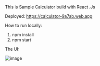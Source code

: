 This is Sample Calculator build with React .Js

Deployed: https://calculator-9a7ab.web.app

How to run locally:
 1. npm install
 2. npm start
 
 The UI: 
 
 ![image](https://user-images.githubusercontent.com/53967791/194735548-5398d42e-dbd9-48dd-bfd9-7b85ad31c6aa.png)

